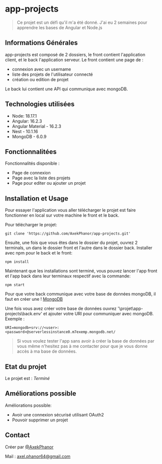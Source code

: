 # app-projects
> Ce projet est un défi qu'il m'a été donné. J'ai eu 2 semaines pour apprendre les bases de Angular et Node.js


## Informations Générales

app-projects est composé de 2 dossiers, le front contient l'application client, et le back l'application serveur.
Le front contient une page de : 
- connexion avec un username
- liste des projets de l'utilisateur connecté
- création ou edition de projet

Le back lui contient une API qui communique avec mongoDB.

<!-- You don't have to answer all the questions - just the ones relevant to your project. -->


## Technologies utilisées
- Node: 18.17.1
- Angular: 16.2.3
- Angular Material - 16.2.3
- Nest - 10.1.16
- MongoDB - 6.0.9


## Fonctionnalitées
Fonctionnalités disponible :
- Page de connexion
- Page avec la liste des projets
- Page pour editer ou ajouter un projet


## Installation et Usage
Pour essayer l'application vous aller télécharger le projet est faire fonctionner en local sur votre machine le front et le back.

Pour télécharger le projet:
```
git clone 'https://github.com/AxekPhanor/app-projects.git'
```


Ensuite, une fois que vous êtes dans le dossier du projet, ouvrez 2 terminals, un dans le dossier front et l'autre dans le dossier back.
Installer avec npm pour le back et le front: 
```
npm install
```


Maintenant que les installations sont terminé, vous pouvez lancer l'app front et l'app back dans leur terminaux respectif avec la commande:
```
npm start
```


Pour que votre back communique avec votre base de données mongoDB, il faut en créer une ! [MongoDB](https://www.mongodb.com/fr-fr)

Une fois vous avez créer votre base de données ouvrez '\projet\app-projects\back.env' et ajouter votre URI pour communiquer avec mongoDB.
Exemple :
```
URI=mongodb+srv://<user>:<password>@serverlessinstance0.m7exemp.mongodb.net/
```


> Si vous voulez tester l'app sans avoir à créer la base de données par vous même n'hesitez pas à me contacter pour que je vous donne accès à ma base de données. 


## Etat du projet
Le projet est : _Terminé_ 


## Améliorations possible

Améliorations possible:
- Avoir une connexion sécurisé utilisant OAuth2
- Pouvoir supprimer un projet

## Contact
Créer par [@AxekPhanor](https://github.com/AxekPhanor)

Mail : axel.phanor64@gmail.com



